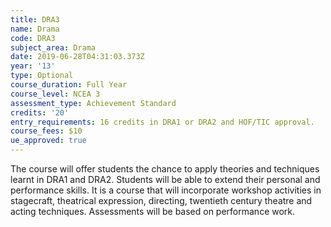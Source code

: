 ```yaml
---
title: DRA3
name: Drama
code: DRA3
subject_area: Drama
date: 2019-06-28T04:31:03.373Z
year: '13'
type: Optional
course_duration: Full Year
course_level: NCEA 3
assessment_type: Achievement Standard
credits: '20'
entry_requirements: 16 credits in DRA1 or DRA2 and HOF/TIC approval.
course_fees: $10
ue_approved: true
---
```

The course will offer students the chance to apply theories and techniques learnt in DRA1 and DRA2. Students will be able to extend their personal and performance skills. It is a course that will incorporate workshop activities in stagecraft, theatrical expression, directing, twentieth century theatre and acting techniques. Assessments will be based on performance work.
